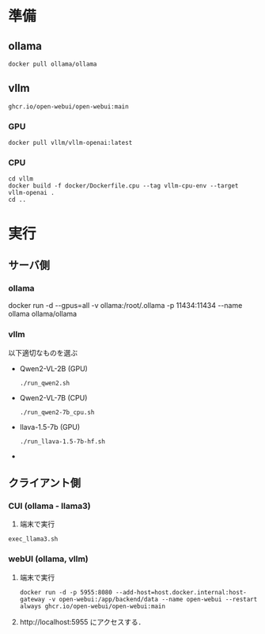 # 準備
## ollama
```
docker pull ollama/ollama
```
## vllm
```
ghcr.io/open-webui/open-webui:main
```
### GPU
```
docker pull vllm/vllm-openai:latest
```
### CPU
```
cd vllm
docker build -f docker/Dockerfile.cpu --tag vllm-cpu-env --target vllm-openai .
cd ..
```

# 実行
## サーバ側
### ollama
docker run -d --gpus=all -v ollama:/root/.ollama -p 11434:11434 --name ollama ollama/ollama
### vllm
以下適切なものを選ぶ
- Qwen2-VL-2B (GPU)
    ```
    ./run_qwen2.sh
    ```
- Qwen2-VL-7B (CPU)
    ```
    ./run_qwen2-7b_cpu.sh
    ```
- llava-1.5-7b (GPU)
    ```
    ./run_llava-1.5-7b-hf.sh
    ```
- 

## クライアント側
### CUI (ollama - llama3)
1. 端末で実行
```
exec_llama3.sh
```
### webUI (ollama, vllm)
1. 端末で実行
    ```
    docker run -d -p 5955:8080 --add-host=host.docker.internal:host-gateway -v open-webui:/app/backend/data --name open-webui --restart always ghcr.io/open-webui/open-webui:main
    ```
2. http://localhost:5955 にアクセスする．

